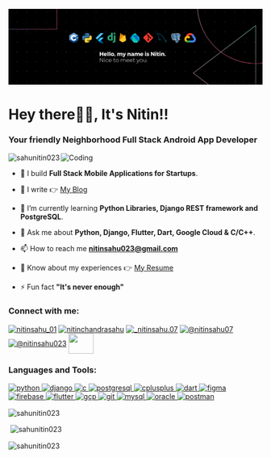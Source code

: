 ![LinkedIn Banner](Banner.png)
<h1 align="left">Hey there🙋‍♂️, It's Nitin!!</h1>
<h3 align="left">Your friendly Neighborhood Full Stack Android App Developer</h3>
<img align="right" alt="Coding" width="400" src="https://ravisah.in/images/mobile-app-development.gif">

<p align="left"> <img src="https://komarev.com/ghpvc/?username=sahunitin023&label=Profile%20views&color=0e75b6&style=flat" alt="sahunitin023" /> </p>

- 📱 I build **Full Stack Mobile Applications for Startups**.

- 📝 I write 👉 [My Blog](https://nitinsahu.hashnode.dev/)

- 🌱 I’m currently learning **Python Libraries, Django REST framework and PostgreSQL**.

- 💬 Ask me about **Python, Django, Flutter, Dart, Google Cloud & C/C++**.

- 📫 How to reach me **nitinsahu023@gmail.com**

- 📄 Know about my experiences 👉 [My Resume](https://drive.google.com/file/d/13HISIR88soRUw0O12LAXcCM3GEbJuYAJ/view?usp=sharing)

- ⚡ Fun fact **"It's never enough"**

<h3 align="left">Connect with me:</h3>
<p align="left">
<a href="https://twitter.com/nitinsahu_01" target="blank"><img align="center" src="https://upload.wikimedia.org/wikipedia/commons/5/57/X_logo_2023_%28white%29.png" alt="nitinsahu_01" height="40" width="40" /></a>
<a href="https://linkedin.com/in/nitinchandrasahu" target="blank"><img align="center" src="https://static-00.iconduck.com/assets.00/linkedin-icon-2048x2048-ya5g47j2.png" alt="nitinchandrasahu" height="40" width="40" /></a>
<a href="https://instagram.com/_nitinsahu.07" target="blank"><img align="center" src="https://upload.wikimedia.org/wikipedia/commons/thumb/a/a5/Instagram_icon.png/2048px-Instagram_icon.png" alt="_nitinsahu.07" height="40" width="40" /></a>
<a href="https://nitinsahu.hashnode.dev/" target="blank"><img align="center" src="https://cdn.hashnode.com/res/hashnode/image/upload/v1611902473383/CDyAuTy75.png?auto=compress" alt="@nitinsahu07" height="40" width="40" /></a>
<a href="https://medium.com/@nitinsahu023" target="blank"><img align="center" src="https://cdn-icons-png.flaticon.com/512/5968/5968906.png" alt="@nitinsahu023" height="40" width="40" /></a>
<a href="https://www.youtube.com/@nitinchandrasahu1774" target="blank"><img align="center" src="https://www.freepnglogos.com/uploads/youtube-logo-icon-transparent---32.png" height="40" width="50" /></a>
</p>

<h3 align="left">Languages and Tools:</h3>
<p align="left"> 
 <a href="https://www.python.org" target="_blank" rel="noreferrer"> <img src="https://cdn3.iconfinder.com/data/icons/logos-and-brands-adobe/512/267_Python-512.png" alt="python" width="40" height="40"/> </a> 
 <a href="https://www.djangoproject.com/" target="_blank" rel="noreferrer"> <img src="https://static-00.iconduck.com/assets.00/django-icon-1606x2048-lwmw1z73.png" alt="django" width="40" height="40"/> </a> 
<a href="https://www.cprogramming.com/" target="_blank" rel="noreferrer"> <img src="https://cdn.icon-icons.com/icons2/2415/PNG/512/c_original_logo_icon_146611.png" alt="c" width="40" height="40"/> </a> 
 <a href="https://www.postgresql.org/" target="_blank" rel="noreferrer"> <img src="https://upload.wikimedia.org/wikipedia/commons/thumb/2/29/Postgresql_elephant.svg/1985px-Postgresql_elephant.svg.png" alt="postgresql" width="40" height="40"/> </a> 
<a href="https://www.w3schools.com/cpp/" target="_blank" rel="noreferrer"> <img src="https://cdn-icons-png.flaticon.com/512/6132/6132222.png" alt="cplusplus" width="40" height="40"/> </a> <a href="https://dart.dev" target="_blank" rel="noreferrer"> <img src="https://www.vectorlogo.zone/logos/dartlang/dartlang-icon.svg" alt="dart" width="40" height="40"/> </a> <a href="https://www.figma.com/" target="_blank" rel="noreferrer"> <img src="https://www.vectorlogo.zone/logos/figma/figma-icon.svg" alt="figma" width="40" height="40"/> </a> <a href="https://firebase.google.com/" target="_blank" rel="noreferrer"> <img src="https://www.vectorlogo.zone/logos/firebase/firebase-icon.svg" alt="firebase" width="40" height="40"/> </a> <a href="https://flutter.dev" target="_blank" rel="noreferrer"> <img src="https://www.vectorlogo.zone/logos/flutterio/flutterio-icon.svg" alt="flutter" width="40" height="40"/> </a> <a href="https://cloud.google.com" target="_blank" rel="noreferrer"> <img src="https://www.vectorlogo.zone/logos/google_cloud/google_cloud-icon.svg" alt="gcp" width="40" height="40"/> </a> <a href="https://git-scm.com/" target="_blank" rel="noreferrer"> <img src="https://www.vectorlogo.zone/logos/git-scm/git-scm-icon.svg" alt="git" width="40" height="40"/> </a> <a href="https://www.mysql.com/" target="_blank" rel="noreferrer"> <img src="https://www.freepnglogos.com/uploads/logo-mysql-png/logo-mysql-mysql-logo-png-images-are-download-crazypng-21.png" alt="mysql" width="40" height="40"/> </a> <a href="https://www.oracle.com/" target="_blank" rel="noreferrer"> <img src="https://www.svgrepo.com/show/355152/oracle.svg" alt="oracle" width="40" height="40"/> </a><a href="https://postman.com" target="_blank" rel="noreferrer"> <img src="https://www.vectorlogo.zone/logos/getpostman/getpostman-icon.svg" alt="postman" width="40" height="40"/> </a></p>

<p><img align="center" src="https://github-readme-stats.vercel.app/api/top-langs?username=sahunitin023&show_icons=true&locale=en&layout=compact" alt="sahunitin023" /></p>

<p>&nbsp;<img align="center" src="https://github-readme-stats.vercel.app/api?username=sahunitin023&show_icons=true&locale=en" alt="sahunitin023" /></p>

<p><img align="center" src="https://github-readme-streak-stats.herokuapp.com/?user=sahunitin023&" alt="sahunitin023" /></p>
